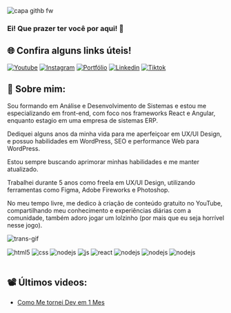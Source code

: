 ![capa githb fw](https://github.com/LucasPedruo/LucasPedruo/assets/147441250/cec93a56-ab6e-4b75-b6fe-1f1a6f9882ed)

### Ei! Que prazer ter você por aqui! 👋
## 🌐 Confira alguns links úteis!

[![Youtube](https://img.shields.io/badge/YouTube-FF0000?style=for-the-badge&logo=youtube&logoColor=white)](https://www.youtube.com/@lucaspedrodev)
[![Instagram](https://img.shields.io/badge/Instagram-E4405F?style=for-the-badge&logo=instagram&logoColor=white)](https://instagram.com/lucaspedruo)
[![Portfólio](https://img.shields.io/badge/-Behance-blue?style=for-the-badge&logo=behance&logoColor=white)](https://www.behance.net/lucaspedruo)
[![Linkedin](https://img.shields.io/badge/LinkedIn-0077B5?style=for-the-badge&logo=linkedin&logoColor=white)](https://www.linkedin.com/in/lucaspedruo/)
[![Tiktok](https://img.shields.io/badge/TikTok-000000?style=for-the-badge&logo=tiktok&logoColor=white)](http://tiktok.com/@lucaspedruuo)

## 🚀 Sobre mim:

Sou formando em Análise e Desenvolvimento de Sistemas e estou me especializando em front-end, com foco nos frameworks React e Angular, enquanto estagio em uma empresa de sistemas ERP.

Dediquei alguns anos da minha vida para me aperfeiçoar em UX/UI Design, e possuo habilidades em WordPress, SEO e performance Web para WordPress.

Estou sempre buscando aprimorar minhas habilidades e me manter atualizado.

Trabalhei durante 5 anos como freela em UX/UI Design, utilizando ferramentas como Figma, Adobe Fireworks e Photoshop.

No meu tempo livre, me dedico à criação de conteúdo gratuito no YouTube, compartilhando meu conhecimento e experiências diárias com a comunidade, também adoro jogar um lolzinho (por mais que eu seja horrível nesse jogo).

![trans-gif](https://github.com/LucasPedruo/LucasPedruo/assets/147441250/d3599b71-7819-48cd-84ff-e5b85b98fb2e)

<div style="display: inline_block">
  <img align="center" alt="html5" src="https://img.shields.io/badge/HTML5-E34F26?style=for-the-badge&logo=html5&logoColor=white" />
  <img align="center" alt="css" src="https://img.shields.io/badge/CSS3-1572B6?style=for-the-badge&logo=css3&logoColor=white" />
  <img align="center" alt="nodejs" src="https://img.shields.io/badge/Wordpress-21759B?style=for-the-badge&logo=wordpress&logoColor=white" />
  <img align="center" alt="js" src="https://img.shields.io/badge/JavaScript-F7DF1E?style=for-the-badge&logo=javascript&logoColor=black" />
  <img align="center" alt="react" src="https://img.shields.io/badge/React-20232A?style=for-the-badge&logo=react&logoColor=61DAFB" />
  <img align="center" alt="nodejs" src="https://img.shields.io/badge/Vue.js-35495E?style=for-the-badge&logo=vue.js&logoColor=4FC08D" />
  <img align="center" alt="nodejs" src="https://img.shields.io/badge/Angular-DD0031?style=for-the-badge&logo=angular&logoColor=white" />
  <img align="center" alt="nodejs" src="https://img.shields.io/badge/Node.js-43853D?style=for-the-badge&logo=node.js&logoColor=white" />  
</div><br/>

## 📽️ Últimos videos:
- [Como Me tornei Dev em 1 Mes](https://www.youtube.com/channel/UCJpEaMb8FdO-xPAbcAWJxRQ)
